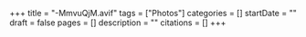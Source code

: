 +++
title = "-MmvuQjM.avif"
tags = ["Photos"]
categories = []
startDate = ""
draft = false
pages = []
description = ""
citations = []
+++
